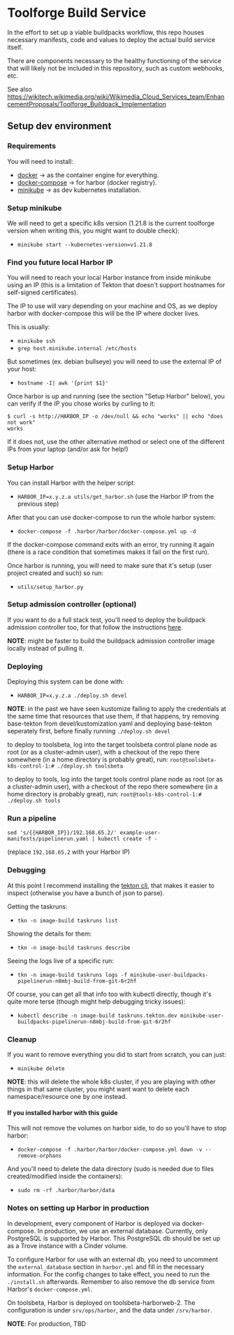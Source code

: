 # Toolforge Build Service

In the effort to set up a viable buildpacks workflow, this repo houses necessary
manifests, code and values to deploy the actual build service itself.

There are components necessary to the healthy functioning of the service that
will likely not be included in this repository, such as custom webhooks, etc.

See also https://wikitech.wikimedia.org/wiki/Wikimedia_Cloud_Services_team/EnhancementProposals/Toolforge_Buildpack_Implementation

## Setup dev environment

### Requirements
You will need to install:
* [docker](https://www.docker.com/) -> as the container engine for everything.
* [docker-compose](https://docs.docker.com/compose/) -> for harbor (docker registry).
* [minikube](https://minikube.sigs.k8s.io/docs/) -> as dev kubernetes installation.

### Setup minikube
We will need to get a specific k8s version (1.21.8 is the current toolforge version when writing this, you might want to double check):
 - `minikube start --kubernetes-version=v1.21.8`


### Find you future local Harbor IP
You will need to reach your local Harbor instance from inside minikube using an
IP (this is a limitation of Tekton that doesn't support hostnames for
self-signed certificates).

The IP to use will vary depending on your machine and OS, as we deploy harbor
with docker-compose this will be the IP where docker lives.

This is usually:
- `minikube ssh`
- `grep host.minikube.internal /etc/hosts`

But sometimes (ex. debian bullseye) you will need to use the external IP of your host:
- `hostname -I| awk '{print $1}'`

Once harbor is up and running (see the section "Setup Harbor" below), you can
verify if the IP you chose works by curling to it:

```
$ curl -s http://HARBOR_IP -o /dev/null && echo "works" || echo "does not work"
works
```

If it does not, use the other alternative method or select one of the different
IPs from your laptop (and/or ask for help!)

### Setup Harbor
You can install Harbor with the helper script:
- `HARBOR_IP=x.y.z.a utils/get_harbor.sh` (use the Harbor IP from the previous step)

After that you can use docker-compose to run the whole harbor system:
- `docker-compose -f .harbor/harbor/docker-compose.yml up -d`

If the docker-compose command exits with an error, try running it again (there
is a race condition that sometimes makes it fail on the first run).

Once harbor is running, you will need to make sure that it's setup (user project created and such) so run:
- `utils/setup_harbor.py`

### Setup admission controller (optional)
If you want to do a full stack test, you'll need to deploy the buildpack
admission controller too, for that follow the instructions
[here](https://github.com/toolforge/buildpack-admission-controller).

**NOTE**: might be faster to build the buildpack admission controller image locally instead of pulling it.

### Deploying

Deploying this system can be done with:
- `HARBOR_IP=x.y.z.a ./deploy.sh devel`

**NOTE**: in the past we have seen kustomize failing to apply the credentials at the same time that resources that use them, if that happens, try removing base-tekton from devel/kustomization.yaml and deploying base-tekton seperately first, before finally running `./deploy.sh devel`

to deploy to toolsbeta, log into the target toolsbeta control plane node as root (or as a cluster-admin user), with a checkout of the repo there somewhere (in a home directory is probably great), run:
`root@toolsbeta-k8s-control-1:# ./deploy.sh toolsbeta`

to deploy to tools, log into the target tools control plane node as root (or as a cluster-admin user), with a checkout of the repo there somewhere (in a home directory is probably great), run:
`root@tools-k8s-control-1:# ./deploy.sh tools`


### Run a pipeline

`sed 's/{{HARBOR_IP}}/192.168.65.2/' example-user-manifests/pipelinerun.yaml | kubectl create -f -`

(replace `192.168.65.2` with your Harbor IP)

### Debugging
At this point I recommend installing the [tekton cli](https://tekton.dev/docs/cli/), that makes it easier to inspect (otherwise you have a bunch of json to parse).

Getting the taskruns:
- `tkn -n image-build taskruns list`

Showing the details for them:
- `tkn -n image-build taskruns describe`

Seeing the logs live of a specific run:
- `tkn -n image-build taskruns logs -f minikube-user-buildpacks-pipelinerun-n8mbj-build-from-git-6r2hf`

Of course, you can get all that info too with kubectl directly, though it's quite more terse (though might help debugging tricky issues):
- `kubectl describe -n image-build taskruns.tekton.dev minikube-user-buildpacks-pipelinerun-n8mbj-build-from-git-6r2hf`


### Cleanup
If you want to remove everything you did to start from scratch, you can just:
- `minikube delete`

**NOTE**: this will delete the whole k8s cluster, if you are playing with other things in that same cluster, you might want want to delete each namespace/resource one by one instead.

#### If you installed harbor with this guide
This will not remove the volumes on harbor side, to do so you'll have to stop harbor:

- `docker-compose -f .harbor/harbor/docker-compose.yml down -v --remove-orphans`

And you'll need to delete the data directory (sudo is needed due to files created/modified inside the containers):
- `sudo rm -rf .harbor/harbor/data`


### Notes on setting up Harbor in production

In development, every component of Harbor is deployed via docker-compose. In production, we use an external database. Currently, only PostgreSQL is supported by Harbor. This PostgreSQL db should be set up as a Trove instance with a Cinder volume.

To configure Harbor for use with an external db, you need to uncomment the `external_database` section in `harbor.yml` and fill in the necessary information. For the config changes to take effect, you need to run the `./install.sh` afterwards. Remember to also remove the db service from Harbor's `docker-compose.yml`.

On toolsbeta, Harbor is deployed on toolsbeta-harborweb-2. The configuration is under `srv/ops/harbor`, and the data under `/srv/harbor`.

**NOTE**: For production, TBD
